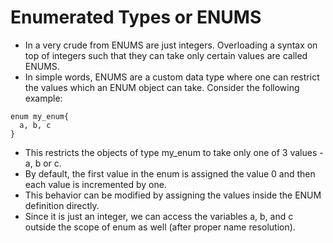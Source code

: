 # Enumerated Types or ENUMS

* In a very crude from ENUMS are just integers. Overloading a syntax on top of integers such that they can take only certain values are called ENUMS.
* In simple words, ENUMS are a custom data type where one can restrict the values which an ENUM object can take. Consider the following example:
```
enum my_enum{
  a, b, c
}
```
* This restricts the objects of type my_enum to take only one of 3 values - a, b or c.
* By default, the first value in the enum is assigned the value 0 and then each value is incremented by one.
* This behavior can be modified by assigning the values inside the ENUM definition directly. 
* Since it is just an integer, we can access the variables a, b, and c outside the scope of enum as well (after proper name resolution).
